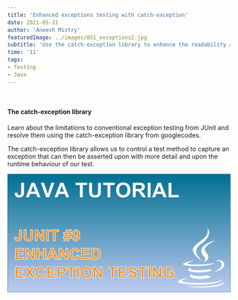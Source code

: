 ```yaml
---
title: 'Enhanced exceptions testing with catch-exception'
date: 2021-05-31
author: 'Aneesh Mistry'
featuredImage: ../images/051_exceptions2.jpg
subtitle: 'Use the catch-exception library to enhance the readability and detail of assertions made when testing for exceptions.'
time: '11'
tags:
- Testing
- Java
---
```


<br>
<h4>The catch-exception library</h4>
<p>

Learn about the limitations to conventional exception testing from JUnit and resolve them using the catch-exception library from googlecodes. 

The catch-exception library allows us to control a test method to capture an exception that can then be asserted upon with more detail and upon the runtime behaviour of our test. 

[![YouTube video link](../images/051_exceptions2.jpg)](https://youtu.be/lLjZ3HZQMSI)

</p>
